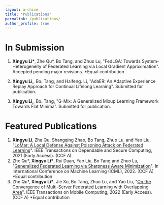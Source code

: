 ```yaml
---
layout: archive
title: "Publications"
permalink: /publications/
author_profile: true
---
```


In Submission
=====
1. **Xingyu Li\***, Zhe Qu\*, Bo Tang, and Zhuo Lu, "FedLGA: Towards System-Heterogeneity of Federated Learning via Local Gradient Approximation". Accepted pending major revisions. \*Equal contribution

2. **Xingyu Li**,, Bo. Tang, and Haifeng. Li, "AdaER: An Adaptive Experience Replay Approach for Continual Lifelong Learning". Submitted for publication. 

3. **Xingyu Li**,, Bo. Tang, "G-Mix: A Generalized Mixup Learning Framework Towards Flat Minima". Submitted for publication. 

<!-- 4. **Xingyu Li**, Zhe Qu, Bo Tang, and Zhuo Lu. "Stragglers are not disaster: A hybrid federated learning algorithm with delayed gradients". -->

Featured Publications
=====
1. **Xingyu Li**, Zhe Qu, Shangqing Zhao, Bo Tang, Zhuo Lu, and Yao Liu, "[LoMar: A Local Defense Against Poisoning Attack on Federated Learning](https://arxiv.org/pdf/2201.02873.pdf)". IEEE Transactions on Dependable and Secure Computing, 2021 (Early Access). (CCF A) 
2. Zhe Qu\*, **Xingyu Li\***, Rui Duan, Yao Liu, Bo Tang and Zhuo Lu, "[Generalized Federated Learning via Sharpness Aware Minimization](https://arxiv.org/pdf/2206.02618.pdf)". In International Conference on Machine Learning (ICML), 2022. (CCF A) \*Equal contribution
3. Zhe Qu\*, **Xingyu Li\***, Jie Xu, Bo Tang, Zhuo Lu, and Yao Liu, "[On the Convergence of Multi-Server Federated Learning with Overlapping Area](https://arxiv.org/pdf/2208.07893.pdf)". IEEE Transactions on Mobile Computing, 2022 (Early Access). (CCF A) \*Equal contribution
